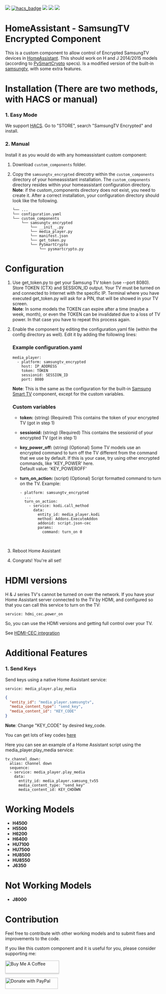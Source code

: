 [![](https://img.shields.io/github/release/sermayoral/ha-samsungtv-encrypted/all.svg?style=for-the-badge)](https://github.com/sermayoral/ha-samsungtv-encrypted/releases)
[![hacs_badge](https://img.shields.io/badge/HACS-Default-orange.svg?style=for-the-badge)](https://github.com/custom-components/hacs)
[![](https://img.shields.io/github/license/sermayoral/ha-samsungtv-encrypted?style=for-the-badge)](LICENSE)
[![](https://img.shields.io/badge/MAINTAINER-%40sermayoral-red?style=for-the-badge)](https://github.com/sermayoral)
[![](https://img.shields.io/badge/COMMUNITY-FORUM-success?style=for-the-badge)](https://community.home-assistant.io)

# HomeAssistant - SamsungTV Encrypted Component

This is a custom component to allow control of Encrypted SamsungTV devices in [HomeAssistant](https://home-assistant.io). 
This should work on H and J 2014/2015 models (according to [PySmartCrypto](https://github.com/eclair4151/SmartCrypto)
specs). Is a modified version of the built-in [samsungtv](https://www.home-assistant.io/integrations/samsungtv/), with
some extra features.

# Installation (There are two methods, with HACS or manual)

### 1. Easy Mode

We support [HACS](https://hacs.netlify.com/). Go to "STORE", search "SamsungTV Encrypted" and install.

### 2. Manual

Install it as you would do with any homeassistant custom component:

1. Download `custom_components` folder.
2. Copy the `samsungtv_encrypted` direcotry within the `custom_components` directory of your homeassistant installation. 
The `custom_components` directory resides within your homeassistant configuration directory.
**Note**: if the custom_components directory does not exist, you need to create it.
After a correct installation, your configuration directory should look like the following.

    ```
    └── ...
    └── configuration.yaml
    └── custom_components
        └── samsungtv_encrypted
            └── __init__.py
            └── media_player.py
            └── manifest.json
            └── get_token.py
            └── PySmartCrypto
                └── pysmartcrypto.py
    ```

# Configuration

1. Use get_token.py to get your Samsung TV token (use --port 8080). Store TOKEN (CTX) and SESSION_ID output. Your TV 
must be turned on and connected to Internet with the specific IP. Terminal where you have executed get_token.py will 
ask for a PIN, that will be showed in your TV screen.  
**Note**: In some models the TOKEN can expire after a time (maybe a week, month), or even the TOKEN can be invalidated 
due to a loss of TV power. In that case you have to repeat this process again.
2. Enable the component by editing the configuration.yaml file (within the config directory as well).
Edit it by adding the following lines:
    ### Example configuration.yaml
    ```
    media_player:
      - platform: samsungtv_encrypted
        host: IP_ADDRESS
        token: TOKEN
        sessionid: SESSION_ID
        port: 8080
    ```
    **Note**: This is the same as the configuration for the built-in 
    [Samsung Smart TV](https://www.home-assistant.io/integrations/samsungtv/) component, except for the custom variables.

    ### Custom variables

    - **token:** (string) (Required) This contains the token of your encrypted TV (got in step 1)<br>

    - **sessionid:** (string) (Required) This contains the sessionid of your encrypted TV (got in step 1)<br>

    - **key_power_off:** (string) (Optional) Some TV models use an encrypted command to turn off the TV different from 
    the command that we use by default. If this is your case, try using other encrypted commands, like 'KEY_POWER' here.
    <br>Default value: 'KEY_POWEROFF'

    - **turn_on_action:** (script) (Optional) Script formatted command to turn on the TV. Example:
      ```
      - platform: samsungtv_encrypted
        ...
        turn_on_action:
          - service: kodi.call_method
            data:
              entity_id: media_player.kodi
              method: Addons.ExecuteAddon
              addonid: script.json-cec
              params:
                command: turn_on 0
      ```
      <br>
    
2. Reboot Home Assistant
3. Congrats! You're all set!

# HDMI versions

H & J series TV's cannot be turned on over the network. If you have your Home Assistant server connected to the TV by
HDMI, and configured so that you can call this service to turn on the TV:
```
service: hdmi_cec.power_on
```
So, you can use the HDMI versions and getting full control over your TV.

See [HDMI-CEC integration](https://www.home-assistant.io/integrations/hdmi_cec/)

# Additional Features

### 1. Send Keys

Send keys using a native Home Assistant service:

```
service: media_player.play_media
```

```json
{
  "entity_id": "media_player.samsungtv",
  "media_content_type": "send_key",
  "media_content_id": "KEY_CODE"
}
```
**Note**: Change "KEY_CODE" by desired key_code.

You can get lots of key codes [here](https://github.com/roberodin/ha-samsungtv-custom#key-codes)

Here you can see an example of a Home Assistant script using the media_player.play_media service:
```
tv_channel_down:
  alias: Channel down
  sequence:
  - service: media_player.play_media
    data:
      entity_id: media_player.samsung_tv55
      media_content_type: "send_key"
      media_content_id: KEY_CHDOWN
```

# Working Models

- **H4500**
- **H5500**
- **H6200**
- **H6400**
- **HU7100**
- **HU7500**
- **HU8500**
- **HU8550**
- **J6350**

# Not Working Models

- **J8000**

# Contribution

Feel free to contribute with other working models and to submit fixes and improvements to the code.

If you like this custom component and it is useful for you, please consider supporting me:

<a href="https://www.buymeacoffee.com/XAF0dnBOG" target="_blank"><img src="https://www.buymeacoffee.com/assets/img/custom_images/orange_img.png" alt="Buy Me A Coffee" style="height: 41px !important;width: 174px !important;box-shadow: 0px 3px 2px 0px rgba(190, 190, 190, 0.5) !important;-webkit-box-shadow: 0px 3px 2px 0px rgba(190, 190, 190, 0.5) !important;" ></a>

<a href="https://www.paypal.me/sermayoral" target="_blank"><img src="https://pluspng.com/img-png/-460.png" alt="Donate with PayPal" width="170" height="36" ></a>
